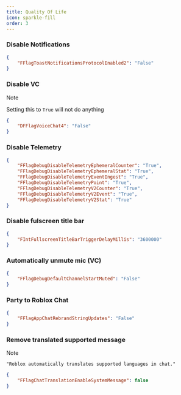 ```yaml
---
title: Quality Of Life
icon: sparkle-fill
order: 3
---
```


### Disable Notifications
```json
{
    "FFlagToastNotificationsProtocolEnabled2": "False"
}
```
### Disable VC
> [!NOTE]
> Setting this to `True` will not do anything
```json
{
    "DFFlagVoiceChat4": "False"
}
```
### Disable Telemetry
```json
{
    "FFlagDebugDisableTelemetryEphemeralCounter": "True",
    "FFlagDebugDisableTelemetryEphemeralStat": "True",
    "FFlagDebugDisableTelemetryEventIngest": "True",
    "FFlagDebugDisableTelemetryPoint": "True",
    "FFlagDebugDisableTelemetryV2Counter": "True",
    "FFlagDebugDisableTelemetryV2Event": "True",
    "FFlagDebugDisableTelemetryV2Stat": "True"
}
```
### Disable fulscreen title bar
```json
{
    "FIntFullscreenTitleBarTriggerDelayMillis": "3600000"
}
```
### Automatically unmute mic (VC)
```json
{
    "FFlagDebugDefaultChannelStartMuted": "False"
}
```
### Party to Roblox Chat
```json
{
    "FFlagAppChatRebrandStringUpdates": "False"
}
```
### Remove translated supported message
> [!NOTE]
> `"Roblox automatically translates supported languages in chat."`
```json
{
    "FFlagChatTranslationEnableSystemMessage": false
}
```